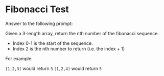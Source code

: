 # Fibonacci Test

Answer to the following prompt:

Given a 3-length array, return the nth number of the fibonacci sequence.

* Index 0-1 is the start of the sequence.
* Index 2 is the nth number to return (i.e. the index + 1)

For example:

`[1,2,3]` would return `3`
`[1,2,4]` would return `5`
